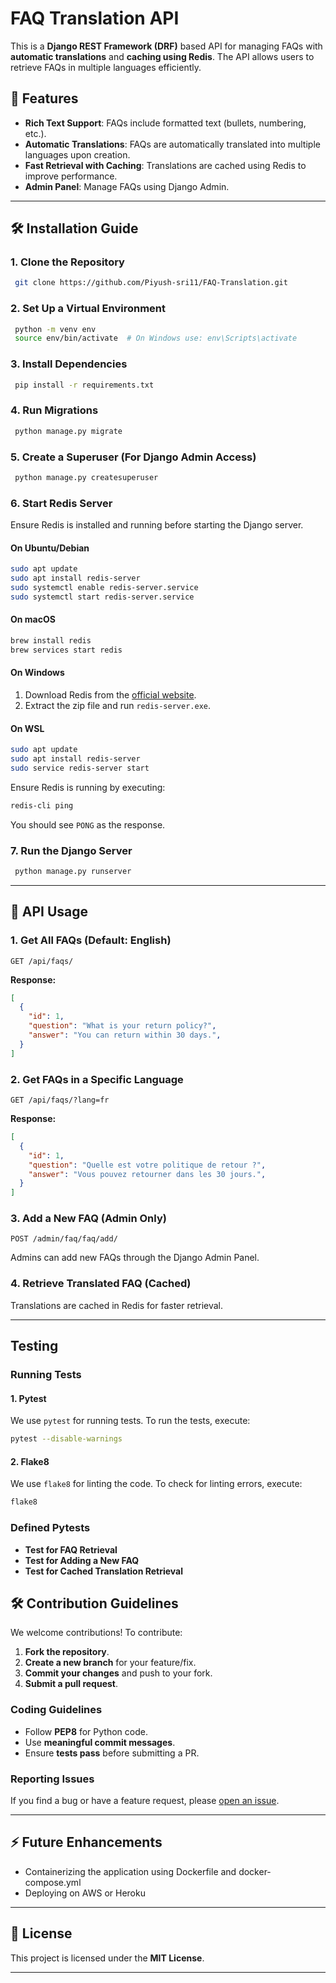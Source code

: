 # FAQ Translation API

This is a **Django REST Framework (DRF)** based API for managing FAQs with **automatic translations** and **caching using Redis**. The API allows users to retrieve FAQs in multiple languages efficiently.

## 🚀 Features
- **Rich Text Support**: FAQs include formatted text (bullets, numbering, etc.).
- **Automatic Translations**: FAQs are automatically translated into multiple languages upon creation.
- **Fast Retrieval with Caching**: Translations are cached using Redis to improve performance.
- **Admin Panel**: Manage FAQs using Django Admin.

---

## 🛠️ Installation Guide

### **1. Clone the Repository**
```sh
 git clone https://github.com/Piyush-sri11/FAQ-Translation.git
```

### **2. Set Up a Virtual Environment**
```sh
 python -m venv env
 source env/bin/activate  # On Windows use: env\Scripts\activate
```

### **3. Install Dependencies**
```sh
 pip install -r requirements.txt
```

### **4. Run Migrations**
```sh
 python manage.py migrate
```

### **5. Create a Superuser** (For Django Admin Access)
```sh
 python manage.py createsuperuser
```

### **6. Start Redis Server**
Ensure Redis is installed and running before starting the Django server.

#### **On Ubuntu/Debian**
```sh
sudo apt update
sudo apt install redis-server
sudo systemctl enable redis-server.service
sudo systemctl start redis-server.service
```

#### **On macOS**
```sh
brew install redis
brew services start redis
```

#### **On Windows**
1. Download Redis from the [official website](https://redis.io/download).
2. Extract the zip file and run `redis-server.exe`.

#### **On WSL**
```sh
sudo apt update
sudo apt install redis-server
sudo service redis-server start
```

Ensure Redis is running by executing:
```sh
redis-cli ping
```
You should see `PONG` as the response.

### **7. Run the Django Server**
```sh
 python manage.py runserver
```

---

## 📌 API Usage

### **1. Get All FAQs (Default: English)**
```http
GET /api/faqs/
```
**Response:**
```json
[
  {
    "id": 1,
    "question": "What is your return policy?",
    "answer": "You can return within 30 days.",
  }
]
```

### **2. Get FAQs in a Specific Language**
```http
GET /api/faqs/?lang=fr
```
**Response:**
```json
[
  {
    "id": 1,
    "question": "Quelle est votre politique de retour ?",
    "answer": "Vous pouvez retourner dans les 30 jours.",
  }
]
```

### **3. Add a New FAQ (Admin Only)**
```http
POST /admin/faq/faq/add/
```
Admins can add new FAQs through the Django Admin Panel.

### **4. Retrieve Translated FAQ (Cached)**
Translations are cached in Redis for faster retrieval.

---

## Testing
### **Running Tests**

#### **1. Pytest**
We use `pytest` for running tests. To run the tests, execute:
```sh
pytest --disable-warnings
```

#### **2. Flake8**
We use `flake8` for linting the code. To check for linting errors, execute:
```sh
flake8
```

### **Defined Pytests**

- **Test for FAQ Retrieval**
- **Test for Adding a New FAQ**
- **Test for Cached Translation Retrieval**


## 🛠️ Contribution Guidelines
We welcome contributions! To contribute:
1. **Fork the repository**.
2. **Create a new branch** for your feature/fix.
3. **Commit your changes** and push to your fork.
4. **Submit a pull request**.

### **Coding Guidelines**
- Follow **PEP8** for Python code.
- Use **meaningful commit messages**.
- Ensure **tests pass** before submitting a PR.

### **Reporting Issues**
If you find a bug or have a feature request, please [open an issue](https://github.com/Piyush-sri11/FAQ-Translation/issues).

---

## ⚡ Future Enhancements
- Containerizing the application using Dockerfile and docker-compose.yml
- Deploying on AWS or Heroku
---

## 📝 License
This project is licensed under the **MIT License**.

---




